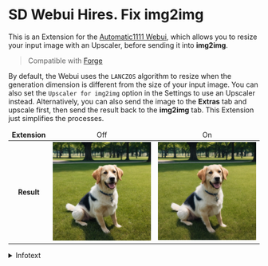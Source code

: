 ﻿# SD Webui Hires. Fix img2img
This is an Extension for the [Automatic1111 Webui](https://github.com/AUTOMATIC1111/stable-diffusion-webui), which allows you to resize your input image with an Upscaler, before sending it into **img2img**.

> Compatible with [Forge](https://github.com/lllyasviel/stable-diffusion-webui-forge)

By default, the Webui uses the `LANCZOS` algorithm to resize when the generation dimension is different from the size of your input image. You can also set the `Upscaler for img2img` option in the Settings to use an Upscaler instead. Alternatively, you can also send the image to the **Extras** tab and upscale first, then send the result back to the **img2img** tab. This Extension just simplifies the processes.

<table>
<thead align="center">
    <tr>
        <td><b>Extension</b></td>
        <td>Off</td>
        <td>On</td>
    </tr>
</thead>
<tbody align="center">
    <tr>
        <td><b>Result</b></td>
        <td><img src="img/off.png"></td>
        <td><img src="img/on.png"></td>
    </tr>
</tbody>
</table>

<details>
<summary>Infotext</summary>

1. Generate `a photo of a dog` in `512x512`
2. Resize to `256x256` via **Paint 3D**
3. Upscale to `1024x1024` via **img2img**, with the Extension disabled and enabled respectively
    - **Upscaler:** `4xNomos8kDAT`
4. Resize to `512x512` via **PIL** to save space

</details>
